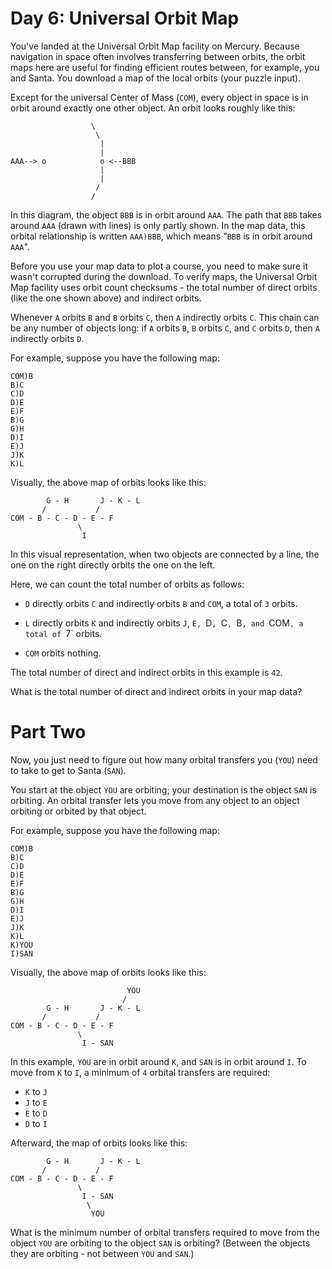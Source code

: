 # Day 6: Universal Orbit Map

You've landed at the Universal Orbit Map facility on Mercury. Because navigation
in space often involves transferring between orbits, the orbit maps here are
useful for finding efficient routes between, for example, you and Santa. You
download a map of the local orbits (your puzzle input).

Except for the universal Center of Mass (`COM`), every object in space is in
orbit around exactly one other object. An orbit looks roughly like this:

```
                  \
                   \
                    |
                    |
AAA--> o            o <--BBB
                    |
                    |
                   /
                  /
```

In this diagram, the object `BBB` is in orbit around `AAA`. The path that `BBB`
takes around `AAA` (drawn with lines) is only partly shown. In the map data,
this orbital relationship is written `AAA)BBB`, which means "`BBB` is in orbit
around `AAA`".

Before you use your map data to plot a course, you need to make sure it wasn't
corrupted during the download. To verify maps, the Universal Orbit Map facility
uses orbit count checksums - the total number of direct orbits (like the one
shown above) and indirect orbits.

Whenever `A` orbits `B` and `B` orbits `C`, then `A` indirectly orbits `C`. This
chain can be any number of objects long: if `A` orbits `B`, `B` orbits `C`, and
`C` orbits `D`, then `A` indirectly orbits `D`.

For example, suppose you have the following map:

```
COM)B
B)C
C)D
D)E
E)F
B)G
G)H
D)I
E)J
J)K
K)L
```

Visually, the above map of orbits looks like this:

```
        G - H       J - K - L
       /           /
COM - B - C - D - E - F
               \
                I
```

In this visual representation, when two objects are connected by a line, the one
on the right directly orbits the one on the left.

Here, we can count the total number of orbits as follows:

- `D` directly orbits `C` and indirectly orbits `B` and `COM`, a total of `3`
  orbits.

- `L` directly orbits `K` and indirectly orbits `J`, `E, `D`, `C`, `B`, and
  `COM`, a total of `7` orbits.

- `COM` orbits nothing.

The total number of direct and indirect orbits in this example is `42`.

What is the total number of direct and indirect orbits in your map data?

# Part Two

Now, you just need to figure out how many orbital transfers you (`YOU`) need to
take to get to Santa (`SAN`).

You start at the object `YOU` are orbiting; your destination is the object `SAN`
is orbiting. An orbital transfer lets you move from any object to an object
orbiting or orbited by that object.

For example, suppose you have the following map:

```
COM)B
B)C
C)D
D)E
E)F
B)G
G)H
D)I
E)J
J)K
K)L
K)YOU
I)SAN
```

Visually, the above map of orbits looks like this:

```
                          YOU
                         /
        G - H       J - K - L
       /           /
COM - B - C - D - E - F
               \
                I - SAN
```

In this example, `YOU` are in orbit around `K`, and `SAN` is in orbit around
`I`. To move from `K` to `I`, a minimum of `4` orbital transfers are required:

- `K` to `J`
- `J` to `E`
- `E` to `D`
- `D` to `I`

Afterward, the map of orbits looks like this:

```
        G - H       J - K - L
       /           /
COM - B - C - D - E - F
               \
                I - SAN
                 \
                  YOU
```

What is the minimum number of orbital transfers required to move from the object
`YOU` are orbiting to the object `SAN` is orbiting? (Between the objects they
are orbiting - not between `YOU` and `SAN`.)
